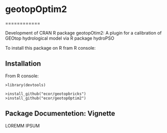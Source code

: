 # geotopOptim2
============

Development of CRAN R package geotopOtim2: A plugin for a calibration of GEOtop hydrological model via R package hydroPSO 

To install this package on R fram R console:

## Installation

From R console:

```
>library(devtools)

>install_github("ecor/geotopbricks")
>install_github("ecor/geotopOptim2")
```

## Package Documentetion: Vignette

LOREMM IPSUM
